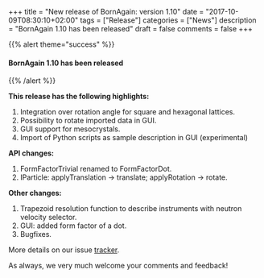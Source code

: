 +++
title = "New release of BornAgain: version 1.10"
date = "2017-10-09T08:30:10+02:00"
tags = ["Release"]
categories = ["News"]
description = "BornAgain 1.10 has been released"
draft = false
comments = false
+++

{{% alert theme="success" %}}
#### BornAgain 1.10 has been released
{{% /alert %}}


**This release has the following highlights:**

1. Integration over rotation angle for square and hexagonal lattices.
1. Possibility to rotate imported data in GUI.
1. GUI support for mesocrystals.
1. Import of Python scripts as sample description in GUI (experimental)

**API changes:**

1. FormFactorTrivial renamed to FormFactorDot.
1. IParticle: applyTranslation -> translate; applyRotation -> rotate.

**Other changes:**

1. Trapezoid resolution function to describe instruments with neutron velocity selector.
1. GUI: added form factor of a dot.
1. Bugfixes.

More details on our issue [tracker](http://apps.jcns.fz-juelich.de/redmine/versions/42).

As always, we very much welcome your comments and feedback!